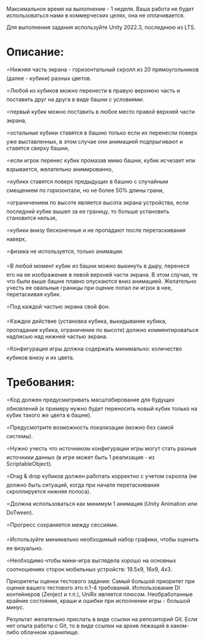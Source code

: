 Максимальное время на выполнение - 1 неделя.
Ваша работа не будет использоваться нами в коммерческих целях, она не оплачивается.

Для выполнения задания используйте Unity 2022.3, последнюю из LTS.

# Описание:
⭐Нижняя часть экрана - горизонтальный скролл из 20 прямоугольников (далее - кубики)  разных цветов.

⭐Любой из кубиков можно перенести в правую верхнюю часть и поставить друг на друга в виде башни с условиями:

⭐первый кубик можно поставить в любое место правой верхней части экрана,

⭐остальные кубики ставятся в башню только если их перенесли поверх уже выставленных, в этом случае они анимацией подпрыгивают и ставятся сверху башни,

⭐если игрок перенес кубик промазав мимо башни, кубик исчезает или взрывается, желательно анимированно,

⭐кубики ставятся поверх предыдущих в башню с случайным смещением по горизонтали, но не более 50% длины грани,

⭐ограничением по высоте является высота экрана устройства, если последний кубик вышел за ее границу, то больше установить становится нельзя,

⭐кубики внизу бесконечные и не пропадают после перетаскивания наверх,

⭐физика не используется, только анимации.

⭐В любой момент кубик из башни можно выкинуть в дыру, перенеся его на ее изображение в левой верхней части экрана. В этом случае, те что были выше башне плавно опускаются вниз анимацией. Желательно учесть ее овальные границы при оценке попал ли игрок в нее, перетаскивая кубик.

⭐Под каждой частью экрана свой фон.

⭐Каждое действие (установка кубика, выкидывание кубика, пропадание кубика, ограничение по высоте) должно комментироваться надписью над нижней частью экрана.

⭐Конфигурация игры должна содержать минимально: количество кубиков внизу и их цвета.



# Требования:
⭐Код должен предусматривать масштабирование для будущих обновлений (к примеру нужно будет переносить новый кубик только на кубик такого же цвета в башне).

⭐Предусмотрите возможность локализации (можно без самой системы).

⭐Нужно учесть что источником конфигурации игры могут стать разные источники данных (в игре может быть 1 реализация - из ScriptableObject).

⭐Drag & drop кубиков должен работать корректно с учетом скролла (не должно быть ситуаций, когда при начале перетаскивания скроллируется нижняя полоса).

⭐Должна использоваться как минимум 1 анимация (Unity Animation или DoTween).

⭐Прогресс сохраняется между сессиями.

⭐Используйте минимально необходимый набор графики, чтобы оценить ее визуально.

⭐Необходимо чтобы мини-игра выглядела хорошо на основных соотношениях сторон мобильных устройств: 19.5x9, 16x9, 4x3.

Приоритеты оценки тестового задания:
Самый большой приоритет при оценке вашего тестового это п.1-4 требований.
Использование DI контейнеров (Zenject и т.п.), UniRx является плюсом.
Необработанные крайние состояния, краши и ошибки при исполнении игры - большой минус.

Результат желательно прислать в виде ссылки на репозиторий Git.
Если нет опыта работы с Git, то в виде ссылки на архив лежащий в каком-либо облачном хранилище.

